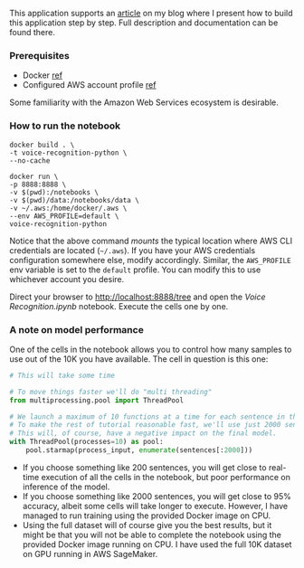 This application supports an [article](https://cosminsanda.com/posts/voice-recognition-with-mxnet-and-sagemaker/) on my blog where I present how to build this application step by step. Full description and documentation can be found there.

### Prerequisites

* Docker [ref](https://docs.docker.com/install/)
* Configured AWS account profile [ref](https://docs.aws.amazon.com/cli/latest/userguide/cli-chap-configure.html)

Some familiarity with the Amazon Web Services ecosystem is desirable.

### How to run the notebook

```
docker build . \
-t voice-recognition-python \
--no-cache
```

```
docker run \
-p 8888:8888 \
-v $(pwd):/notebooks \
-v $(pwd)/data:/notebooks/data \
-v ~/.aws:/home/docker/.aws \
--env AWS_PROFILE=default \
voice-recognition-python
```

Notice that the above command _mounts_ the typical location where AWS CLI credentials are located (`~/.aws`).
If you have your AWS credentials configuration somewhere else, modify accordingly.
Similar, the `AWS_PROFILE` env variable is set to the `default` profile.
You can modify this to use whichever account you desire.

Direct your browser to [http://localhost:8888/tree](http://localhost:8888/tree) and open the _Voice Recognition.ipynb_ notebook. Execute the cells one by one.

### A note on model performance

One of the cells in the notebook allows you to control how many samples to use out of the 10K you have available.
The cell in question is this one:

```python
# This will take some time

# To move things faster we'll do "multi threading"
from multiprocessing.pool import ThreadPool

# We launch a maximum of 10 functions at a time for each sentence in the set
# To make the rest of tutorial reasonable fast, we'll use just 2000 sentences instead of the 10.000 we have available.
# This will, of course, have a negative impact on the final model.
with ThreadPool(processes=10) as pool:
    pool.starmap(process_input, enumerate(sentences[:2000]))
```

* If you choose something like 200 sentences, you will get close to real-time execution of all the cells in the notebook, but poor performance on inference of the model.
* If you choose something like 2000 sentences, you will get close to 95% accuracy, albeit some cells will take longer to execute. However, I have managed to run training using the provided Docker image on CPU.
* Using the full dataset will of course give you the best results, but it might be that you will not be able to complete the notebook using the provided Docker image running on CPU. I have used the full 10K dataset on GPU running in AWS SageMaker.
